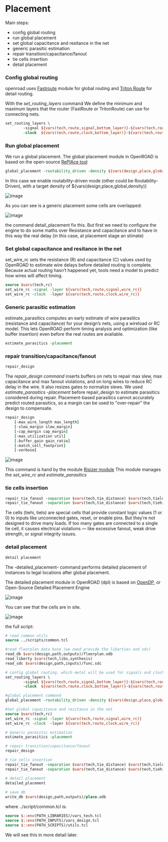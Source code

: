 # Placement

Main steps:
  * config global routing
  * run global placement
  * set global capacitance and resitance in the net
  * generic parasitic estimation
  * repair transition/capacitance/fanout
  * tie cells insertion
  * detail placement

### Config global routing
openroad uses [Fastroute](https://openroad.readthedocs.io/en/latest/main/src/grt/README.html) module for global routing and [Triton Route](https://openroad.readthedocs.io/en/latest/main/src/drt/README.html) for detail routing. 

With the _set_routing_layers_ command We define the minimum and maximum layers that the router (FastRoute or TritonRoute) can use for connecting nets.

```tcl
set_routing_layers \
        -signal ${vars(tech,route,signal,bottom_layer)}-${vars(tech,route,signal,top_layer)} \
        -clock  ${vars(tech,route,clock,bottom_layer)}-${vars(tech,route,clock,top_layer)}
```

### Run global placement
We run a global placement. The global placement module in OpenROAD is based on the open-source [RePlAce tool](https://openroad.readthedocs.io/en/latest/main/src/gpl/README.html)
```tcl
global_placement -routability_driven -density ${vars(design,place,global,density)}
```
In this case we enable routability-driven mode (other could be Routability-Driven), with a target density of ${vars(design,place,global,density)}

![image](https://github.com/user-attachments/assets/66d8de12-cb5d-4b91-adea-38bf38ba16dd)


As you can see is a generic placement some cells are overlapped:

![image](https://github.com/user-attachments/assets/5264f5f6-c697-4fde-81db-de0360b43fea)

the command detail_placement fix this. But first we need to configure the engine to do some maths over Resistance and capacitance and to have in this way the real delay (in this case, at placement stage an stimate)

### Set global capacitance and resitance in the net
set_wire_rc sets the resistance (R) and capacitance (C) values used by OpenROAD to estimate wire delays before detailed routing is complete. Because actual routing hasn’t happened yet, tools need a model to predict how wires will affect timing.

```tcl
source $vars(tech,rc)
set_wire_rc -signal -layer ${vars(tech,route,signal,wire_rc)}
set_wire_rc -clock  -layer ${vars(tech,route,clock,wire_rc)}
```

### Generic parasitic estimation
estimate_parasitics computes an early estimate of wire parasitics (resistance and capacitance) for your design’s nets, using a wireload or RC model.
This lets OpenROAD perform timing analysis and optimization (like buffer insertion) even before the real routes are available.

```tcl
estimate_parasitics -placement
```
### repair transition/capacitance/fanout
```tcl
repair_design
```

The _repair_design command_ inserts buffers on nets to repair max slew, max capacitance and max fanout violations, and on long wires to reduce RC delay in the wire. It also resizes gates to normalize slews. We used _estimate_parasitics -placement_ before repair_design to estimate parasitics considered during repair. Placement-based parasitics cannot accurately predict routed parasitics, so a margin can be used to "over-repair" the design to compensate.

```tcl
repair_design 
    [-max_wire_length max_length]
    [-slew_margin slew_margin]
    [-cap_margin cap_margin]
    [-max_utilization util]
    [-buffer_gain gain_ratio]
    [-match_cell_footprint]
    [-verbose]
```

![image](https://github.com/user-attachments/assets/04efe7d5-e901-433b-8c4a-8e447e35129c)


This command is hand by the module [Risizer module](https://github.com/The-OpenROAD-Project/OpenROAD/blob/master/src/rsz/README.md)
This module manages the _set_wire_rc_ and _estimate_parasitics_ 

### tie cells insertion

```tcl
repair_tie_fanout -separation $vars(tech,tie_distance) $vars(tech,tielo_port)
repair_tie_fanout -separation $vars(tech,tie_distance) $vars(tech,tiehi_port)
```
Tie cells (tiehi, tielo) are special cells that provide constant logic values (1 or 0) to inputs like unconnected gates, reset, or enable pins. But they’re not designed to drive many loads. If too many gates are connected to a single tie cell, it causes electrical violations — like excessive fanout, weak drive strength, or signal integrity issues.

### detail placement
```tcl
detail placement
```
The -detailed_placement- command performs detailed placement of instances to legal locations after global placement.

The detailed placement module in OpenROAD (dpl) is based on [OpenDP](https://github.com/sanggido/OpenDP), or Open-Source Detailed Placement Engine

![image](https://github.com/user-attachments/assets/8e183d91-dbe2-415f-8807-fe43c0da899d)


You can see that the cells are in site.

![image](https://github.com/user-attachments/assets/3cb08caa-7821-416e-a25c-42fa32d5b254)


the full script:

```tcl
# read common utils
source ../scripts/common.tcl

#read floorplan data base (we need provide the libarties and sdc)
read_db $vars(design,path,outputs)/floorplan.odb
read_liberty $vars(tech,libs,synthesis)
read_sdc $vars(design,path,inputs)/func.sdc

# config global routing. which metal will be used for signals and clocks
set_routing_layers \
        -signal ${vars(tech,route,signal,bottom_layer)}-${vars(tech,route,signal,top_layer)} \
        -clock  ${vars(tech,route,clock,bottom_layer)}-${vars(tech,route,clock,top_layer)}

#global placement command
global_placement -routability_driven -density ${vars(design,place,global,density)}

#Set global capacitance and resitance in the net
source $vars(tech,rc)
set_wire_rc -signal -layer ${vars(tech,route,signal,wire_rc)}
set_wire_rc -clock  -layer ${vars(tech,route,clock,wire_rc)}

# Generic parasitic estimation
estimate_parasitics -placement

# repair transition/capacitance/fanout
repair_design

# tie cells insertion
repair_tie_fanout -separation $vars(tech,tie_distance) $vars(tech,tielo_port)
repair_tie_fanout -separation $vars(tech,tie_distance) $vars(tech,tiehi_port)

# detail placement
detailed_placement                                                                                                                                                                                                                          
                                                                                                                                                                                                                                            
# save db                                                                                                                                                                                                                                   
write_db $vars(design,path,outputs)/place.odb                      
```

where ../script/common.tcl is:
```tcl
source $::env(PATH_LIBRARIES)/vars_tech.tcl
source $::env(PATH_INPUTS)/vars_design.tcl      
source $::env(PATH_SCRIPTS)/utils.tcl              
```

We will see this in more detail later.
